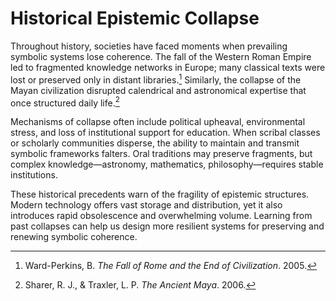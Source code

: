 # Historical Epistemic Collapse

Throughout history, societies have faced moments when prevailing symbolic systems lose coherence. The fall of the Western Roman Empire led to fragmented knowledge networks in Europe; many classical texts were lost or preserved only in distant libraries.[^1] Similarly, the collapse of the Mayan civilization disrupted calendrical and astronomical expertise that once structured daily life.[^2]

Mechanisms of collapse often include political upheaval, environmental stress, and loss of institutional support for education. When scribal classes or scholarly communities disperse, the ability to maintain and transmit symbolic frameworks falters. Oral traditions may preserve fragments, but complex knowledge—astronomy, mathematics, philosophy—requires stable institutions.

These historical precedents warn of the fragility of epistemic structures. Modern technology offers vast storage and distribution, yet it also introduces rapid obsolescence and overwhelming volume. Learning from past collapses can help us design more resilient systems for preserving and renewing symbolic coherence.

[^1]: Ward-Perkins, B. *The Fall of Rome and the End of Civilization*. 2005.
[^2]: Sharer, R. J., & Traxler, L. P. *The Ancient Maya*. 2006.
